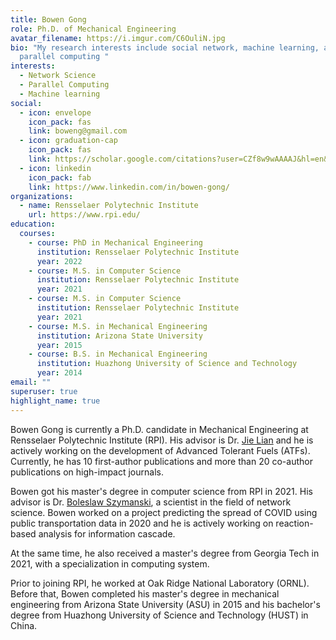 ```yaml
---
title: Bowen Gong
role: Ph.D. of Mechanical Engineering
avatar_filename: https://i.imgur.com/C6OuliN.jpg
bio: "My research interests include social network, machine learning, and
  parallel computing "
interests:
  - Network Science
  - Parallel Computing
  - Machine learning
social:
  - icon: envelope
    icon_pack: fas
    link: boweng@gmail.com
  - icon: graduation-cap
    icon_pack: fas
    link: https://scholar.google.com/citations?user=CZf8w9wAAAAJ&hl=en&oi=ao
  - icon: linkedin
    icon_pack: fab
    link: https://www.linkedin.com/in/bowen-gong/
organizations:
  - name: Rensselaer Polytechnic Institute
    url: https://www.rpi.edu/
education:
  courses:
    - course: PhD in Mechanical Engineering
      institution: Rensselaer Polytechnic Institute
      year: 2022
    - course: M.S. in Computer Science
      institution: Rensselaer Polytechnic Institute
      year: 2021
    - course: M.S. in Computer Science
      institution: Rensselaer Polytechnic Institute
      year: 2021
    - course: M.S. in Mechanical Engineering
      institution: Arizona State University
      year: 2015
    - course: B.S. in Mechanical Engineering
      institution: Huazhong University of Science and Technology
      year: 2014
email: ""
superuser: true
highlight_name: true
---
```

Bowen Gong is currently a Ph.D. candidate in Mechanical Engineering at Rensselaer Polytechnic Institute (RPI). His advisor is Dr. [Jie Lian](http://homepages.rpi.edu/~lianj/about.html) and he is actively working on the development of Advanced Tolerant Fuels (ATFs). Currently, he has 10 first-author publications and more than 20 co-author publications on high-impact journals.

Bowen got his master's degree in computer science from RPI in 2021. His advisor is Dr. [Boleslaw Szymanski](http://cs.rpi.edu/~szymansk/), a scientist in the field of network science. Bowen worked on a project predicting the spread of COVID using public transportation data in 2020 and he is actively working on reaction-based analysis for information cascade.

At the same time, he also received a master's degree from Georgia Tech in 2021, with a specialization in computing system.

Prior to joining RPI, he worked at Oak Ridge National Laboratory (ORNL). Before that, Bowen completed his master's degree in mechanical engineering from Arizona State University (ASU) in 2015 and his bachelor's degree from Huazhong University of Science and Technology (HUST) in China.